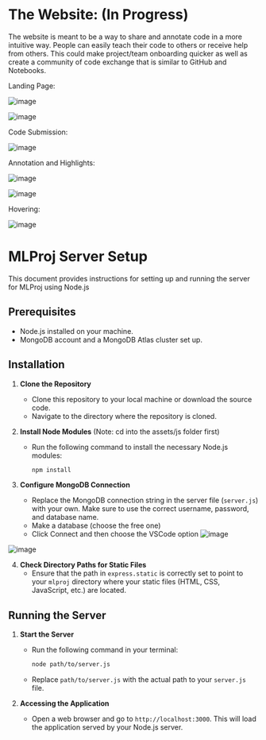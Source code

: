 # The Website: (In Progress)

The website is meant to be a way to share and annotate code in a more intuitive way. People can easily teach their code to others or receive help from others. This could make project/team onboarding quicker as well as create a community of code exchange that is similar to GitHub and Notebooks.


Landing Page:

![image](https://github.com/hwu27/mlproj/assets/130116077/f1c6a799-6bf5-4a0d-9d6f-a7086bb179c5)

![image](https://github.com/hwu27/mlproj/assets/130116077/10e8fe58-ddd0-4c73-ba95-5154eeb1d09a)


Code Submission:

![image](https://github.com/hwu27/mlproj/assets/130116077/658a1bb9-0ffc-455c-9d55-e5cf6b774839)

Annotation and Highlights: 

![image](https://github.com/hwu27/mlproj/assets/130116077/0c203665-cb9e-46f9-a609-9d119ba15d3d)

![image](https://github.com/hwu27/mlproj/assets/130116077/458eceac-b556-4b9a-b99c-0db7ab285e43)

Hovering: 

![image](https://github.com/hwu27/mlproj/assets/130116077/47c6260e-8fee-4e35-8fa2-54b314c583fb)


# MLProj Server Setup

This document provides instructions for setting up and running the server for MLProj using Node.js  

## Prerequisites

- Node.js installed on your machine.
- MongoDB account and a MongoDB Atlas cluster set up.

## Installation

1. **Clone the Repository**
   - Clone this repository to your local machine or download the source code.
   - Navigate to the directory where the repository is cloned.

2. **Install Node Modules**
   (Note: cd into the assets/js folder first)
   - Run the following command to install the necessary Node.js modules:
     ```sh
     npm install
     ```

3. **Configure MongoDB Connection**
   - Replace the MongoDB connection string in the server file (`server.js`) with your own. Make sure to use the correct username, password, and database name.
   - Make a database (choose the free one)
   - Click Connect and then choose the VSCode option
![image](https://github.com/hwu27/mlproj/assets/130116077/e41ec684-e9e1-4854-b001-1d53a4e1e3ae)


![image](https://github.com/hwu27/mlproj/assets/130116077/83250814-6ad7-4279-a411-4b109ced97ed)

4. **Check Directory Paths for Static Files**
   - Ensure that the path in `express.static` is correctly set to point to your `mlproj` directory where your static files (HTML, CSS, JavaScript, etc.) are located.

## Running the Server

1. **Start the Server**
   - Run the following command in your terminal:
     ```sh
     node path/to/server.js
     ```
   - Replace `path/to/server.js` with the actual path to your `server.js` file.

2. **Accessing the Application**
   - Open a web browser and go to `http://localhost:3000`. This will load the application served by your Node.js server.
